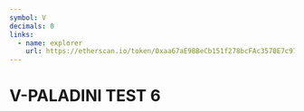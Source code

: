 ```yaml
---
symbol: V
decimals: 0
links:
  - name: explorer
    url: https://etherscan.io/token/0xaa67aE9BBeCb151f278bcFAc3570E7c97159d579
---
```


# V-PALADINI TEST 6
